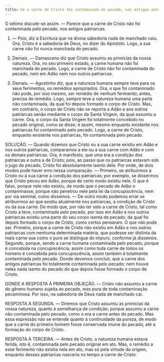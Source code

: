 ```yaml
---
title: Se a carne de Cristo foi contaminada do pecado, nos antigos patriarcas
---
```


O sétimo discute-se assim. — Parece que a carne de Cristo não foi contaminada pelo pecado, nos antigos patriarcas.  

1. — Pois, diz a Escritura que na divina sabedoria nada de manchado caiu. Ora, Cristo é a sabedoria de Deus, no dizer do Apóstolo. Logo, a sua carne não foi nunca manchada do pecado.  

2. Demais. — Damasceno diz que Cristo assumiu as primícias da nossa natureza. Ora, no seu primeiro estado, a carne humana não foi manchada do pecado. Logo, a carne de Cristo não foi contaminada do pecado, nem em Adão nem nos outros patriarcas.  

3. Demais. — Agostinho diz, que a natureza humana sempre teve para os seus ferimentos, os remédios apropriados. Ora, o que foi contaminado não pode, por isso mesmo, ser remédio de nenhum ferimento; antes, precisa de remédio. Logo, sempre teve a natureza humana uma parte não contaminada, da qual foi depois formado o corpo de Cristo. Mas, em contrário, o corpo de Cristo não se reporta a Adão e aos outros patriarcas senão mediante o corpo da Santa Virgem, da qual assumiu a carne. Ora, o corpo da Santa Virgem foi totalmente concebido no pecado original, como se disse; e assim, mesmo enquanto existente nos patriarcas foi contaminado pelo pecado. Logo, a carne de Cristo, enquanto existente nos patriarcas, foi contaminada pelo pecado.  

SOLUÇÃO. — Quando dizemos que Cristo ou a sua carne existiu em Adão e nos outros patriarcas, comparamos a ele ou a sua carne com Adão e com os demais patriarcas. Ora, é manifesto, que uma era a condição dos patriarcas e outra a de Cristo; pois, ao passo que os patriarcas estavam sob o jugo do pecado, Cristo foi absolutamente isento dele. Por onde, de dois modos pode haver erro nessa comparação. — Primeiro, se atribuirmos a Cristo ou à sua carne a condição dos patriarcas; por exemplo, se dissermos que Cristo pecou em Adão, porque de certo modo existiu nele. O que é falso, porque nele não existiu, de modo que o pecado de Adão o contaminasse, porque não penetrou nele pela lei da concupiscência, nem por via seminal, como dissemos. — De outro modo podemos errar se atribuirmos ao que existiu atualmente nos patriarcas, a condição de Cristo ou da sua carne. De modo que, por não ter sido a carne de Cristo, tal como Cristo a teve, contaminada pelo pecado, por isso em Adão e nos outros patriarcas existiu uma parte do seu corpo isenta de pecado, da qual foi depois formado o corpo de Cristo, como certos pensaram. O que não pode ser. Primeiro, porque a carne de Cristo não existiu em Adão e nos outros patriarcas com nenhuma determinada matéria, que pudesse ser distinta da mais carne sua como o puro se distingue do impuro, conforme já dissemos. Segundo, porque, sendo a carne humana contaminada pelo pecado, porque é concebida na concupiscência, assim como toda carne de todos os homens é concebida pela concupiscência, assim também é totalmente contaminada pelo pecado. Donde devemos concluir, que a carne dos antigos patriarcas foi totalmente contaminada pelo pecado; nem houve neles nada isento do pecado do que depois fosse formado o corpo de Cristo.  

DONDE A RESPOSTA À PRIMEIRA OBJEÇÃO. — Cristo não assumiu a carne do gênero humano sujeita ao pecado, mas pura de toda contaminação pecaminosa. Por isso, na sabedoria de Deus nada de manchado cai.  

RESPOSTA À SEGUNDA. — Diremos que Cristo assumiu as primícias da nossa natureza, quanto à semelhança de condição; porque assumiu a carne não contaminada pelo pecado, como o era a carne antes do pecado. Mas essa expressão não se entende quanto à continuidade da pureza, de modo que a carne do primeiro homem fosse conservada imune do pecado, até a formação do corpo de Cristo.  

RESPOSTA À TERCEIRA. — Antes de Cristo, a natureza humana estava ferida, isto é, contaminada pelo pecado original em ato. Mas, o remédio a esse ferimento não existia nela em ato, mas só pela virtude da origem, enquanto desses patriarcas nasceria no tempo a carne de Cristo.
